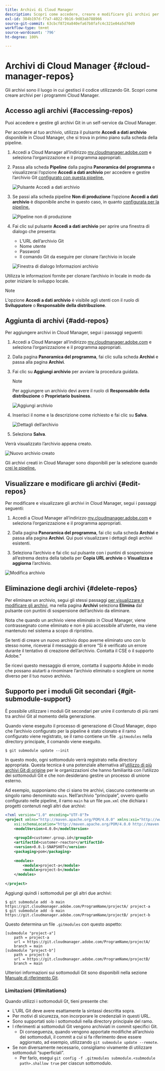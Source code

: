 ```yaml
---
title: Archivi di Cloud Manager
description: Scopri come accedere, creare e modificare gli archivi per i programmi Cloud Manager.
exl-id: 384b197d-f7a7-4022-9b16-9d83ab788966
source-git-commit: 63cbcf8724a840efa67b8fafc4c321e04a5d70d9
workflow-type: tm+mt
source-wordcount: '796'
ht-degree: 100%

---
```



# Archivi di Cloud Manager {#cloud-manager-repos}

Gli archivi sono il luogo in cui gestisci il codice utilizzando Git. Scopri come creare archivi per i programmi Cloud Manager.

## Accesso agli archivi {#accessing-repos}

Puoi accedere e gestire gli archivi Git in un self-service da Cloud Manager.

Per accedere al tuo archivio, utilizza il pulsante **Accedi a dati archivio** disponibile in Cloud Manager, che si trova in primo piano sulla scheda della pipeline.

1. Accedi a Cloud Manager all’indirizzo [my.cloudmanager.adobe.com](https://my.cloudmanager.adobe.com) e seleziona l’organizzazione e il programma appropriati.

1. Passa alla scheda **Pipeline** dalla pagina **Panoramica del programma** e visualizzerai l’opzione **Accedi a dati archivio** per accedere e gestire l’archivio Git [configurato con questa pipeline.](/help/using/production-pipelines.md)

   ![Pulsante Accedi a dati archivio](/help/assets/access-repo1.png)

1. Se passi alla scheda pipeline **Non di produzione** l’opzione **Accedi a dati archivio** è disponibile anche in questo caso, in quanto [configurata per la pipeline.](/help/using/non-production-pipelines.md)

   ![Pipeline non di produzione](/help/assets/access-repo-nonprod.png)

1. Fai clic sul pulsante **Accedi a dati archivio** per aprire una finestra di dialogo che presenta:

   * L’URL dell’archivio Git
   * Nome utente
   * Password
   * Il comando Git da eseguire per clonare l’archivio in locale

   ![Finestra di dialogo Informazioni archivio](/help/assets/access-repo-create.png)

Utilizza le informazioni fornite per clonare l’archivio in locale in modo da poter iniziare lo sviluppo locale.

>[!NOTE]
>
>L’opzione **Accedi a dati archivio** è visibile agli utenti con il ruolo di **Sviluppatore** o **Responsabile della distribuzione**.

## Aggiunta di archivi {#add-repos}

Per aggiungere archivi in Cloud Manager, segui i passaggi seguenti:

1. Accedi a Cloud Manager all’indirizzo [my.cloudmanager.adobe.com](https://my.cloudmanager.adobe.com) e seleziona l’organizzazione e il programma appropriati.

1. Dalla pagina **Panoramica del programma**, fai clic sulla scheda **Archivi** e passa alla pagina **Archivi**.

1. Fai clic su **Aggiungi archivio** per avviare la procedura guidata.

   >[!NOTE]
   >
   >Per aggiungere un archivio devi avere il ruolo di **Responsabile della distribuzione** o **Proprietario business**.

   ![Aggiungi archivio](/help/assets/create-repo2.png)

1. Inserisci il nome e la descrizione come richiesto e fai clic su **Salva**.

   ![Dettagli dell’archivio](/help/assets/repo-1.png)

1. Seleziona **Salva**.

Verrà visualizzato l’archivio appena creato.

![Nuovo archivio creato](/help/assets/create-repo3.png)

Gli archivi creati in Cloud Manager sono disponibili per la selezione quando [crei le pipeline.](/help/overview/ci-cd-pipelines.md)

## Visualizzare e modificare gli archivi {#edit-repos}

Per modificare e visualizzare gli archivi in Cloud Manager, segui i passaggi seguenti:

1. Accedi a Cloud Manager all’indirizzo [my.cloudmanager.adobe.com](https://my.cloudmanager.adobe.com) e seleziona l’organizzazione e il programma appropriati.

1. Dalla pagina **Panoramica del programma**, fai clic sulla scheda **Archivi** e passa alla pagina **Archivi**. Qui puoi visualizzare i dettagli degli archivi esistenti.

1. Seleziona l’archivio e fai clic sul pulsante con i puntini di sospensione all’estrema destra della tabella per **Copia URL archivio** o **Visualizza e aggiorna** l’archivio.

![Modifica archivio](/help/assets/create-repo3.png)

## Eliminazione degli archivi {#delete-repos}

Per eliminare un archivio, segui gli stessi passaggi [per visualizzare e modificare gli archivi](#edit-repos), ma nella pagina **Archivi** seleziona **Elimina** dal pulsante con puntini di sospensione dell’archivio da eliminare.

Nota che quando un archivio viene eliminato in Cloud Manager, viene contrassegnato come eliminato e non è più accessibile all’utente, ma viene mantenuto nel sistema a scopo di ripristino.

Se tenti di creare un nuovo archivio dopo averne eliminato uno con lo stesso nome, riceverai il messaggio di errore “Si è verificato un errore durante il tentativo di creazione dell’archivio. Contatta il CSE o il supporto Adobe.”

Se ricevi questo messaggio di errore, contatta il supporto Adobe in modo che possano aiutarti a rinominare l’archivio eliminato o scegliere un nome diverso per il tuo nuovo archivio.

## Supporto per i moduli Git secondari {#git-submodule-support}

È possibile utilizzare i moduli Git secondari per unire il contenuto di più rami tra archivi Git al momento della generazione.

Quando viene eseguito il processo di generazione di Cloud Manager, dopo che l’archivio configurato per la pipeline è stato clonato e il ramo configurato viene registrato, se il ramo contiene un file `.gitmodules` nella directory principale, il comando viene eseguito.

```
$ git submodule update --init
```

In questo modo, ogni sottomodulo verrà registrato nella directory appropriata. Questa tecnica è una potenziale alternativa all’[utilizzo di più archivi Git di origine](/help/managing-code/multiple-git-repos.md) per le organizzazioni che hanno familiarità con l’utilizzo dei sottomoduli Git e che non desiderano gestire un processo di unione esterno.

Ad esempio, supponiamo che ci siano tre archivi, ciascuno contenente un singolo ramo denominato `main`. Nell’archivio “principale”, ovvero quello configurato nelle pipeline, il ramo `main` ha un file `pom.xml` che dichiara i progetti contenuti negli altri due archivi:

```xml
<?xml version="1.0" encoding="UTF-8"?>
<project xmlns="http://maven.apache.org/POM/4.0.0" xmlns:xsi="http://www.w3.org/2001/XMLSchema-instance"
    xsi:schemaLocation="http://maven.apache.org/POM/4.0.0 http://maven.apache.org/maven-v4_0_0.xsd">
    <modelVersion>4.0.0</modelVersion>
   
    <groupId>customer.group.id</groupId>
    <artifactId>customer-reactor</artifactId>
    <version>0.0.1-SNAPSHOT</version>
    <packaging>pom</packaging>
   
    <modules>
        <module>project-a</module>
        <module>project-b</module>
    </modules>
   
</project>
```

Aggiungi quindi i sottomoduli per gli altri due archivi:

```shell
$ git submodule add -b main https://git.cloudmanager.adobe.com/ProgramName/projectA/ project-a
$ git submodule add -b main https://git.cloudmanager.adobe.com/ProgramName/projectB/ project-b
```

Questo determina un file `.gitmodules` con questo aspetto:

```text
[submodule "project-a"]
    path = project-a
    url = https://git.cloudmanager.adobe.com/ProgramName/projectA/
    branch = main
[submodule "project-b"]
    path = project-b
    url = https://git.cloudmanager.adobe.com/ProgramName/projectB/
    branch = main
```

Ulteriori informazioni sui sottomoduli Git sono disponibili nella sezione [Manuale di riferimento Git](https://git-scm.com/book/en/v2/Git-Tools-Submodules).

### Limitazioni  {#limitations}

Quando utilizzi i sottomoduli Gt, tieni presente che:

* L’URL Git deve avere esattamente la sintassi descritta sopra.
* Per motivi di sicurezza, non incorporare le credenziali in questi URL.
* Sono supportati solo i sottomoduli nella directory principale del ramo.
* I riferimenti ai sottomoduli Git vengono archiviati in commit specifici Git.
   * Di conseguenza, quando vengono apportate modifiche all’archivio dei sottomoduli, il commit a cui si fa riferimento deve essere aggiornato, ad esempio, utilizzando `git submodule update --remote`.
* Se non diversamente necessario, consigliamo vivamente di utilizzare sottomoduli “superficiali”.
   * Per farlo, esegui `git config -f .gitmodules submodule.<submodule path>.shallow true` per ciascun sottomodulo.
